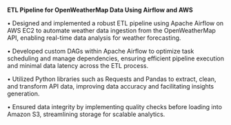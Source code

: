 **ETL Pipeline for OpenWeatherMap Data Using Airflow and AWS**

• Designed and implemented a robust ETL pipeline using Apache Airflow on AWS EC2 to automate weather
data ingestion from the OpenWeatherMap API, enabling real-time data analysis for weather forecasting.

• Developed custom DAGs within Apache Airflow to optimize task scheduling and manage dependencies, ensuring
efficient pipeline execution and minimal data latency across the ETL process.

• Utilized Python libraries such as Requests and Pandas to extract, clean, and transform API data, improving
data accuracy and facilitating insights generation.

• Ensured data integrity by implementing quality checks before loading into Amazon S3, streamlining storage
for scalable analytics.
